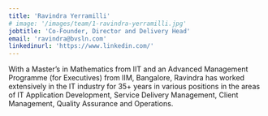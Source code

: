 ```yaml
---
title: 'Ravindra Yerramilli'
# image: '/images/team/1-ravindra-yerramilli.jpg'
jobtitle: 'Co-Founder, Director and Delivery Head'
email: 'ravindra@bvsln.com'
linkedinurl: 'https://www.linkedin.com/'
---
```


With a Master’s in Mathematics from IIT and an Advanced Management Programme (for Executives) from IIM, Bangalore, Ravindra has worked extensively in the IT industry for 35+ years in various positions in the areas of IT Application Development, Service Delivery Management, Client Management, Quality Assurance and Operations.
